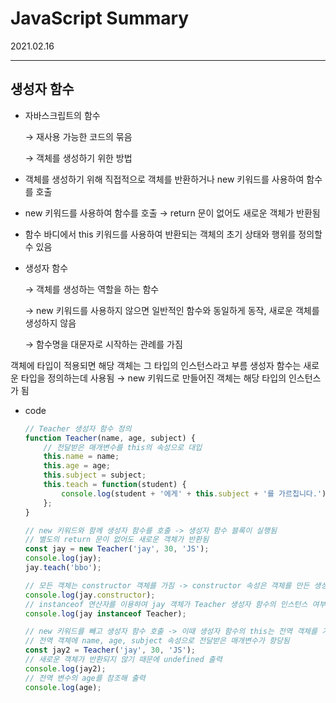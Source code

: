 # JavaScript Summary
2021.02.16

---------------------------------------
## 생성자 함수

- 자바스크립트의 함수

    → 재사용 가능한 코드의 묶음

    → 객체를 생성하기 위한 방법

- 객체를 생성하기 위해 직접적으로 객체를 반환하거나 new 키워드를 사용하여 함수를 호출
- new 키워드를 사용하여 함수를 호출 → return 문이 없어도 새로운 객체가 반환됨
- 함수 바디에서 this 키워드를 사용하여 반환되는 객체의 초기 상태와 행위를 정의할 수 있음

- 생성자 함수

    → 객체를 생성하는 역할을 하는 함수

    → new 키워드를 사용하지 않으면 일반적인 함수와 동일하게 동작, 새로운 객체를 생성하지 않음

    → 함수명을 대문자로 시작하는 관례를 가짐

객체에 타입이 적용되면 해당 객체는 그 타입의 인스턴스라고 부름
생성자 함수는 새로운 타입을 정의하는데 사용됨 
      → new 키워드로 만들어진 객체는 해당 타입의 인스턴스가 됨

- code

    ```jsx
    // Teacher 생성자 함수 정의
    function Teacher(name, age, subject) {
        // 전달받은 매개변수를 this의 속성으로 대입
        this.name = name;
        this.age = age;
        this.subject = subject;
        this.teach = function(student) {
            console.log(student + '에게' + this.subject + '를 가르칩니다.');
        };
    }

    // new 키워드와 함께 생성자 함수를 호출 -> 생성자 함수 블록이 실행됨
    // 별도의 return 문이 없어도 새로운 객체가 반환됨
    const jay = new Teacher('jay', 30, 'JS');
    console.log(jay);
    jay.teach('bbo');

    // 모든 객체는 constructor 객체를 가짐 -> constructor 속성은 객체를 만든 생성자 함수를 가리킴
    console.log(jay.constructor);
    // instanceof 연산자를 이용하여 jay 객체가 Teacher 생성자 함수의 인스턴스 여부를 확인
    console.log(jay instanceof Teacher);

    // new 키워드를 빼고 생성자 함수 호출 -> 이때 생성자 함수의 this는 전역 객체를 가리키게 됨
    // 전역 객체에 name, age, subject 속성으로 전달받은 매개변수가 항당됨
    const jay2 = Teacher('jay', 30, 'JS');
    // 새로운 객체가 반환되지 않기 때문에 undefined 출력
    console.log(jay2);
    // 전역 변수의 age를 참조해 출력
    console.log(age);
    ```